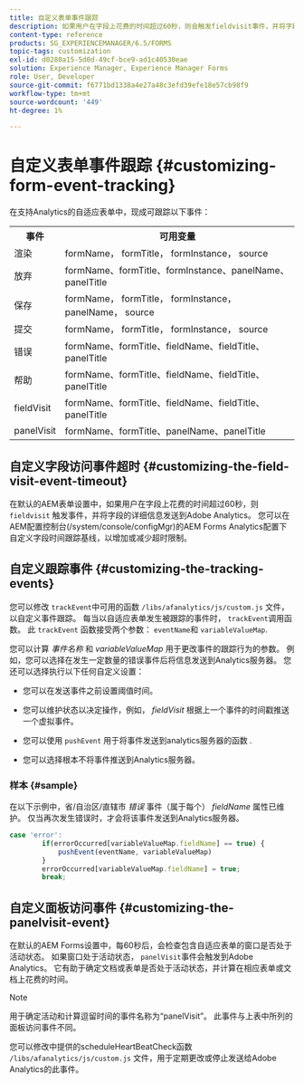 ```yaml
---
title: 自定义表单事件跟踪
description: 如果用户在字段上花费的时间超过60秒，则会触发fieldvisit事件，并将字段的详细信息发送到Adobe SiteCatalyst。
content-type: reference
products: SG_EXPERIENCEMANAGER/6.5/FORMS
topic-tags: customization
exl-id: d0280a15-5d0d-49cf-bce9-ad1c40530eae
solution: Experience Manager, Experience Manager Forms
role: User, Developer
source-git-commit: f6771bd1338a4e27a48c3efd39efe18e57cb98f9
workflow-type: tm+mt
source-wordcount: '449'
ht-degree: 1%

---
```


# 自定义表单事件跟踪 {#customizing-form-event-tracking}

在支持Analytics的自适应表单中，现成可跟踪以下事件：

<table>
 <tbody>
  <tr>
   <th>事件</th>
   <th>可用变量</th>
  </tr>
  <tr>
   <td>渲染</td>
   <td>formName， formTitle， formInstance， source</td>
  </tr>
  <tr>
   <td>放弃</td>
   <td>formName、formTitle、formInstance、panelName、panelTitle</td>
  </tr>
  <tr>
   <td>保存</td>
   <td>formName， formTitle， formInstance， panelName， source</td>
  </tr>
  <tr>
   <td>提交</td>
   <td>formName， formTitle， formInstance， source</td>
  </tr>
  <tr>
   <td>错误</td>
   <td>formName、formTitle、fieldName、fieldTitle、panelTitle</td>
  </tr>
  <tr>
   <td>帮助</td>
   <td>formName、formTitle、fieldName、fieldTitle、panelTitle</td>
  </tr>
  <tr>
   <td>fieldVisit</td>
   <td>formName、formTitle、fieldName、fieldTitle、panelTitle<br /> </td>
  </tr>
  <tr>
   <td>panelVisit</td>
   <td>formName、formTitle、panelName、panelTitle</td>
  </tr>
 </tbody>
</table>

## 自定义字段访问事件超时 {#customizing-the-field-visit-event-timeout}

在默认的AEM表单设置中，如果用户在字段上花费的时间超过60秒，则 `fieldvisit` 触发事件，并将字段的详细信息发送到Adobe Analytics。 您可以在AEM配置控制台(/system/console/configMgr)的AEM Forms Analytics配置下自定义字段时间跟踪基线，以增加或减少超时限制。

## 自定义跟踪事件 {#customizing-the-tracking-events}

您可以修改 `trackEvent`中可用的函数 `/libs/afanalytics/js/custom.js` 文件，以自定义事件跟踪。 每当以自适应表单发生被跟踪的事件时， `trackEvent`调用函数。 此 `trackEvent` 函数接受两个参数： `eventName`和 `variableValueMap`.

您可以计算 *事件名称* 和 *variableValueMap* 用于更改事件的跟踪行为的参数。 例如，您可以选择在发生一定数量的错误事件后将信息发送到Analytics服务器。 您还可以选择执行以下任何自定义设置：

* 您可以在发送事件之前设置阈值时间。
* 您可以维护状态以决定操作，例如， *fieldVisit* 根据上一个事件的时间戳推送一个虚拟事件。
* 您可以使用 `pushEvent` 用于将事件发送到analytics服务器的函数 *.*

* 您可以选择根本不将事件推送到Analytics服务器。

### 样本 {#sample}

在以下示例中，省/自治区/直辖市 *错误* 事件（属于每个） *fieldName* 属性已维护。 仅当再次发生错误时，才会将该事件发送到Analytics服务器。

```javascript
case 'error':
        if(errorOccurred[variableValueMap.fieldName] == true) {
            pushEvent(eventName, variableValueMap)
        }
        errorOccurred[variableValueMap.fieldName] = true;
        break;
```

## 自定义面板访问事件 {#customizing-the-panelvisit-event}

在默认的AEM Forms设置中，每60秒后，会检查包含自适应表单的窗口是否处于活动状态。 如果窗口处于活动状态， `panelVisit`事件会触发到Adobe Analytics。 它有助于确定文档或表单是否处于活动状态，并计算在相应表单或文档上花费的时间。

>[!NOTE]
>
>用于确定活动和计算逗留时间的事件名称为“panelVisit”。 此事件与上表中所列的面板访问事件不同。

您可以修改中提供的scheduleHeartBeatCheck函数 `/libs/afanalytics/js/custom.js` 文件，用于定期更改或停止发送给Adobe Analytics的此事件。
